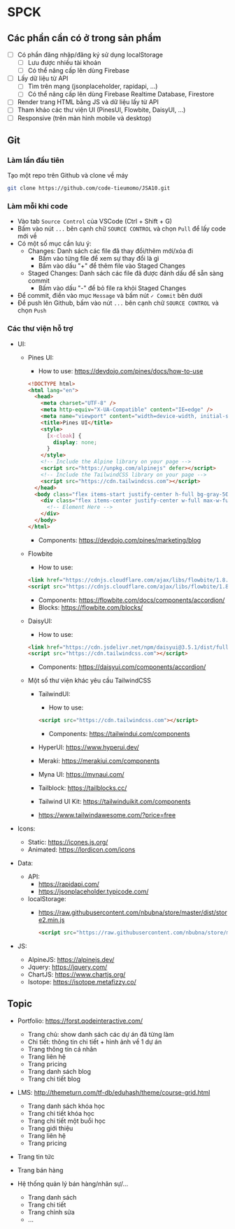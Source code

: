 # SPCK

## Các phần cần có ở trong sản phẩm

- [ ] Có phần đăng nhập/đăng ký sử dụng localStorage
  - [ ] Lưu được nhiều tài khoản
  - [ ] Có thể nâng cấp lên dùng Firebase
- [ ] Lấy dữ liệu từ API
  - [ ] Tìm trên mạng (jsonplaceholder, rapidapi, ...)
  - [ ] Có thể nâng cấp lên dùng Firebase Realtime Database, Firestore
- [ ] Render trang HTML bằng JS và dữ liệu lấy từ API
- [ ] Tham khảo các thư viện UI (PinesUI, Flowbite, DaisyUI, ...)
- [ ] Responsive (trên màn hình mobile và desktop)

## Git

### Làm lần đầu tiên

Tạo một repo trên Github và clone về máy

```bash
git clone https://github.com/code-tieumomo/JSA10.git
```

### Làm mỗi khi code

- Vào tab `Source Control` của VSCode (Ctrl + Shift + G)
- Bấm vào nút `...` bên cạnh chữ `SOURCE CONTROL` và chọn `Pull` để lấy code mới về
- Có một số mục cần lưu ý:
  - Changes: Danh sách các file đã thay đổi/thêm mới/xóa đi
    - Bấm vào từng file để xem sự thay đổi là gì
    - Bấm vào dấu "+" để thêm file vào Staged Changes
  - Staged Changes: Danh sách các file đã được đánh dấu để sẵn sàng commit
    - Bấm vào dấu "-" để bỏ file ra khỏi Staged Changes
- Để commit, điền vào mục `Message` và bấm nút `✓ Commit` bên dưới
- Để push lên Github, bấm vào nút `...` bên cạnh chữ `SOURCE CONTROL` và chọn `Push`

### Các thư viện hỗ trợ

- UI:
  - Pines UI:
    - How to use: <https://devdojo.com/pines/docs/how-to-use>

    ```html
    <!DOCTYPE html>
    <html lang="en">
      <head>
        <meta charset="UTF-8" />
        <meta http-equiv="X-UA-Compatible" content="IE=edge" />
        <meta name="viewport" content="width=device-width, initial-scale=1.0" />
        <title>Pines UI</title>
        <style>
          [x-cloak] {
            display: none;
          }
        </style>
        <!-- Include the Alpine library on your page -->
        <script src="https://unpkg.com/alpinejs" defer></script>
        <!-- Include the TailwindCSS library on your page -->
        <script src="https://cdn.tailwindcss.com"></script>
      </head>
      <body class="flex items-start justify-center h-full bg-gray-50">
        <div class="flex items-center justify-center w-full max-w-full">
          <!-- Element Here -->
        </div>
      </body>
    </html>
    ```

    - Components: <https://devdojo.com/pines/marketing/blog>

  - Flowbite
    - How to use:

    ```html
    <link href="https://cdnjs.cloudflare.com/ajax/libs/flowbite/1.8.0/flowbite.min.css"  rel="stylesheet" />
    <script src="https://cdnjs.cloudflare.com/ajax/libs/flowbite/1.8.0/flowbite.min.js"></script>
    ```

    - Components: <https://flowbite.com/docs/components/accordion/>
    - Blocks: <https://flowbite.com/blocks/>
  - DaisyUI:
    - How to use:

    ```html
    <link href="https://cdn.jsdelivr.net/npm/daisyui@3.5.1/dist/full.css" rel="stylesheet" type="text/css" />
    <script src="https://cdn.tailwindcss.com"></script>
    ```

    - Components: <https://daisyui.com/components/accordion/>

  - Một số thư viện khác yêu cầu TailwindCSS
    - TailwindUI:
      - How to use:

      ```html
      <script src="https://cdn.tailwindcss.com"></script>
      ```

      - Components: <https://tailwindui.com/components>
    - HyperUI: <https://www.hyperui.dev/>
    - Meraki: <https://merakiui.com/components>
    - Myna UI: <https://mynaui.com/>
    - Tailblock: <https://tailblocks.cc/>
    - Tailwind UI Kit: <https://tailwinduikit.com/components>
    - <https://www.tailwindawesome.com/?price=free>

- Icons:
  - Static: <https://icones.js.org/>
  - Animated: <https://lordicon.com/icons>

- Data:
  - API:
    - <https://rapidapi.com/>
    - <https://jsonplaceholder.typicode.com/>
  - localStorage:
    - <https://raw.githubusercontent.com/nbubna/store/master/dist/store2.min.js>

      ```html
      <script src="https://raw.githubusercontent.com/nbubna/store/master/dist/store2.min.js" type="text/javascript"></script>
      ```

- JS:
  - AlpineJS: <https://alpinejs.dev/>
  - Jquery: <https://jquery.com/>
  - ChartJS: <https://www.chartjs.org/>
  - Isotope: <https://isotope.metafizzy.co/>

## Topic

- Portfolio: <https://forst.qodeinteractive.com/>
  - Trang chủ: show danh sách các dự án đã từng làm
  - Chi tiết: thông tin chi tiết + hình ảnh về 1 dự án
  - Trang thông tin cá nhân
  - Trang liên hệ
  - Trang pricing
  - Trang danh sách blog
  - Trang chi tiết blog

- LMS: <http://themeturn.com/tf-db/eduhash/theme/course-grid.html>
  - Trang danh sách khóa học
  - Trang chi tiết khóa học
  - Trang chi tiết một buổi học
  - Trang giới thiệu
  - Trang liên hệ
  - Trang pricing

- Trang tin tức
- Trang bán hàng

- Hệ thống quản lý bán hàng/nhân sự/...
  - Trang danh sách
  - Trang chi tiết
  - Trang chỉnh sửa
  - ...
